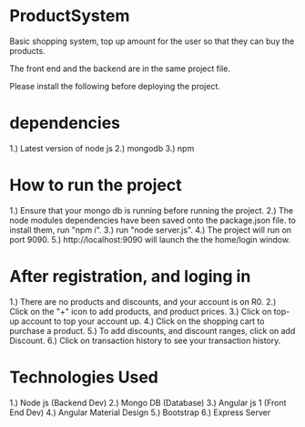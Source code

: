# ProductSystem
Basic shopping  system, top up amount for the user so that they can buy the products.

The front end and the backend are in the same project file.

Please install the following before deploying the project.

dependencies
=======================
1.) Latest version of node js
2.) mongodb
3.) npm

How to run the project
============================
1.) Ensure that your mongo db is running before running the project.
2.) The node modules dependencies have been saved onto the package.json file. to install them, run "npm i".
3.) run "node server.js".
4.) The project will run on port 9090.
5.) http://localhost:9090 will launch the the home/login window.

After registration, and loging in
===================================
1.) There are no products and discounts, and your account is on R0.
2.) Click on the "+" icon to add products, and product prices.
3.) Click on top-up account to top your account up.
4.) Click on the shopping cart to purchase a product.
5.) To add discounts, and discount ranges, click on add Discount. 
6.) Click on transaction history to see your transaction history.

Technologies Used
=====================================
1.) Node js (Backend Dev)
2.) Mongo DB (Database)
3.) Angular js 1 (Front End Dev)
4.) Angular Material Design
5.) Bootstrap
6.) Express Server


